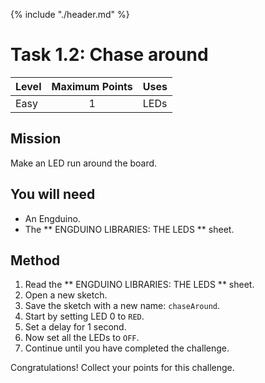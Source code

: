 {% include "./header.md" %}

# Task 1.2: Chase around

| Level| Maximum Points | Uses |
| ------ |:------:|------|
| Easy | 1 | LEDs |

## Mission

Make an LED run around the board. 

## You will need
* An Engduino.
* The ** ENGDUINO LIBRARIES: THE LEDS ** sheet.

## Method
1. Read the ** ENGDUINO LIBRARIES: THE LEDS ** sheet.
2. Open a new sketch.
3. Save the sketch with a new name: ```chaseAround```.
4. Start by setting LED 0 to ```RED```.
5. Set a delay for 1 second.
6. Now set all the LEDs to ```OFF```.
7. Continue until you have completed the challenge.


Congratulations! Collect your points for this challenge.

<!---
{% include "./rae.md" %}
-->
